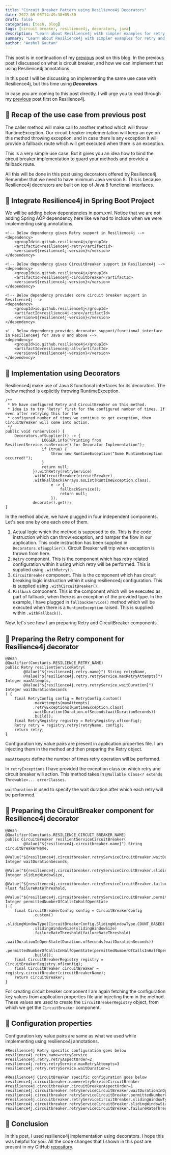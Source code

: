 ```yaml
---
title: "Circuit Breaker Pattern using Resilience4j Decorators"
date: 2022-05-05T14:49:38+05:30
draft: false
categories: [tech, blog]
tags: [circuit breaker, resilience4j, decorators, java]
description: "Learn about Resilience4j with simpler examples for retry and circuit breaker design pattern"
summary: "Learn about Resilience4j with simpler examples for retry and circuit breaker design pattern"
author: "Anshul Gautam"
---
```


This post is in continuation of my [previous](/blog/circuit-breaker-pattern-annotations) post on this blog. In the previous post I discussed on what is circuit breaker, and how we can implement that using Resilience4j annotations.

In this post I will be discussing on implementing the same use case with Resilience4j, but this time using ***Decorators***.

In case you are coming to this post directly, I will urge you to read through my [previous](/blog/circuit-breaker-pattern-annotations) post first on Resilience4j.

## 🎯 Recap of the use case from previous post
The caller method will make call to another method which will throw RuntimeException. Our circuit breaker implementation will keep an eye on this method throwing exception, and in case there is any exception it will provide a fallback route which will get executed when there is an exception.

This is a very simple use case. But it gives you an idea how to bind the circuit breaker implementation to guard your methods and provide a fallback route. 

All this will be done in this post using decorators offered by Resilience4j. Remember that we need to have minimum Java version 8. This is because Resilience4j decorators are built on top of Java 8 functional interfaces.

## 🎯 Integrate Resilience4j in Spring Boot Project
We will be adding below dependencies in pom.xml. Notice that we are not adding Spring AOP dependency here like we had to include when we were implementing using annotations.
```
<!-- Below dependency gives Retry support in Resilience4j -->
<dependency>
    <groupId>io.github.resilience4j</groupId>
    <artifactId>resilience4j-retry</artifactId>
    <version>${resilience4j-version}</version>
</dependency>

<!-- Below dependency gives CircuitBreaker support in Resilience4j -->
<dependency>
    <groupId>io.github.resilience4j</groupId>
    <artifactId>resilience4j-circuitbreaker</artifactId>
    <version>${resilience4j-version}</version>
</dependency>

<!-- Below dependency provides core circuit breaker support in Resilience4j -->
<dependency>
    <groupId>io.github.resilience4j</groupId>
    <artifactId>resilience4j-core</artifactId>
    <version>${resilience4j-version}</version>
</dependency>

<!-- Below dependency provides decorator support/functional interface in Resilience4j for Java 8 and above -->
<dependency>
    <groupId>io.github.resilience4j</groupId>
    <artifactId>resilience4j-all</artifactId>
    <version>${resilience4j-version}</version>
</dependency>

```
## 🎯 Implementation using Decorators
Resilience4j make use of Java 8 functional interfaces for its decorators. 
The below method is explicitly throwing RuntimeException.
```
/**
 * We have configured Retry and CircuitBreaker on this method.
 * Idea is to try 'Retry' first for the configured number of times. If even after retrying this for the
 * configured number of times we continue to get exception, then CircuitBreaker will come into action.
 */
public void runService() {
    Decorators.ofSupplier(() -> {
                LOGGER.info("Printing from ResilientService.runService() for Decorator Implementation");
                if (true) {
                    throw new RuntimeException("Some RuntimeException occurred!");
                }
                return null;
            }).withRetry(retryService)
            .withCircuitBreaker(circuitBreaker)
            .withFallback(Arrays.asList(RuntimeException.class),
                    e -> {
                        fallbackService();
                        return null;
                    }).
            decorate().get();
}
```
In the method above, we have plugged in four independent components. Let's see one by one each one of them.

1. Actual logic which the method is supposed to do. This is the code instruction which can throw exception, and hamper the flow in our application. This code instruction has been supplied in `Decorators.ofSupplier()`. Circuit Breaker will trip when exception is thrown from here.
2. `Retry` component. This is the component which has retry related configuration within it using which retry will be performed. This is supplied using `.withRetry()`.
3. `CircuitBreaker` component. This is the component which has circuit breaking logic instruction within it using resilience4j configuration. This is supplied using `.withCircuitBreaker()`.
4. `Fallback` component. This is the component which will be executed as part of fallback, when there is an exception of the provided type. In the example, I have plugged in `fallbackService()` method which will be executed when there is a `RuntimeException` raised. This is supplied within `.withFallback()`.

Now, let's see how I am preparing Retry and CircuitBreaker components.

## 🎯 Preparing the Retry component for Resilience4j decorator
```
@Bean
@Qualifier(Constants.RESILIENCE_RETRY_NAME)
public Retry resilientServiceRetry(
        @Value("${resilience4j.retry.name}") String retryName,
        @Value("${resilience4j.retry.retryService.maxRetryAttempts}") Integer maxAttempts,
        @Value("${resilience4j.retry.retryService.waitDuration}") Integer waitDurationSeconds
) {
    final RetryConfig config = RetryConfig.custom()
            .maxAttempts(maxAttempts)
            .retryExceptions(RuntimeException.class)
            .waitDuration(Duration.ofSeconds(waitDurationSeconds))
            .build();
    final RetryRegistry registry = RetryRegistry.of(config);
    Retry retry = registry.retry(retryName, config);
    return retry;
}
```
Configuration key value pairs are present in application.properties file. I am injecting them in the method and then preparing the Retry object.

`maxAttempts` define the number of times retry operation will be performed.

In `retryExceptions` I have provided the exception class on which retry and circuit breaker will action. This method takes in `@Nullable Class<? extends Throwable>... errorClasses`.

`waitDuration` is used to specify the wait duration after which each retry will be performed.

## 🎯 Preparing the CircuitBreaker component for Resilience4j decorator
```
@Bean
@Qualifier(Constants.RESILIENCE_CIRCUIT_BREAKER_NAME)
public CircuitBreaker resilientServiceCircuitBreaker(
        @Value("${resilience4j.circuitbreaker.name}") String circuitBreakerName,
        @Value("${resilience4j.circuitbreaker.retryServiceCircuitBreaker.waitDurationInOpenState}") Integer waitDurationSeconds,
        @Value("${resilience4j.circuitbreaker.retryServiceCircuitBreaker.slidingWindowSize}") Integer slidingWindowSize,
        @Value("${resilience4j.circuitbreaker.retryServiceCircuitBreaker.failureRateThreshold}") Float failureRateThreshold,
        @Value("${resilience4j.circuitbreaker.retryServiceCircuitBreaker.permittedNumberOfCallsInHalfOpenState}") Integer permittedNumberOfCallsInHalfOpenState
) {
    final CircuitBreakerConfig config = CircuitBreakerConfig
            .custom()
            .slidingWindowType(CircuitBreakerConfig.SlidingWindowType.COUNT_BASED)
            .slidingWindowSize(slidingWindowSize)
            .failureRateThreshold(failureRateThreshold)
            .waitDurationInOpenState(Duration.ofSeconds(waitDurationSeconds))
            .permittedNumberOfCallsInHalfOpenState(permittedNumberOfCallsInHalfOpenState)
            .build();
    final CircuitBreakerRegistry registry = CircuitBreakerRegistry.of(config);
    final CircuitBreaker circuitBreaker = registry.circuitBreaker(circuitBreakerName);
    return circuitBreaker;
}
```
For creating circuit breaker component I am again fetching the configuration key values from application properties file and injecting them in the method. These values are used to create the `CircuitBreakerRegistry` object, from which we get the `CircuitBreaker` component.

## 🎯 Configuration properties
Configuration key value pairs are same as what we used while implementing using resilience4j annotations.
```
#Resilience4j Retry specific configuration goes below
resilience4j.retry.name=retryService
#resilience4j.retry.retryAspectOrder=2
resilience4j.retry.retryService.maxRetryAttempts=3
resilience4j.retry.retryService.waitDuration=1

#Resilience4j CircuitBreaker specific configuration goes below
resilience4j.circuitbreaker.name=retryServiceCircuitBreaker
#resilience4j.circuitbreaker.circuitBreakerAspectOrder=1
resilience4j.circuitbreaker.retryServiceCircuitBreaker.waitDurationInOpenState=3
resilience4j.circuitbreaker.retryServiceCircuitBreaker.permittedNumberOfCallsInHalfOpenState=3
#resilience4j.circuitbreaker.retryServiceCircuitBreaker.slidingWindowType=COUNT_BASED
resilience4j.circuitbreaker.retryServiceCircuitBreaker.slidingWindowSize=2
resilience4j.circuitbreaker.retryServiceCircuitBreaker.failureRateThreshold=30
```
## 🎯 Conclusion
In this post, I used resilience4j implementation using decorators. I hope this was helpful for you. All the code changes that I shown in this post are present in my GitHub [repository](https://github.com/anshulgammy/utopian-nerd/tree/main/usecases/resilience4j-with-springboot/resilience4j-decorator).